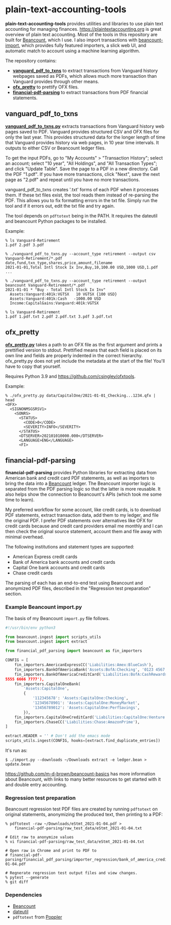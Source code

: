 # plain-text-accounting-tools

**plain-text-accounting-tools** provides utilities and libraries to use
plain text accounting for managing finances. https://plaintextaccounting.org
is great overview of plain text accounting. Most of the tools in this
repository are built for [Beancount](https://github.com/beancount/beancount),
which I use. I also import transactions with
[beancount-import](https://github.com/jbms/beancount-import), which provides
fully featured importers, a slick web UI, and automatic match to account using
a machine learning algorithm.

The repository contains:

* **[vanguard_pdf_to_txns](#vanguard_pdf_to_txns)** to extract transactions from
  Vanguard history webpages saved as PDFs, which allows much more transaction
  than Vanguard provides through other means.
* **[ofx_pretty](#ofx_pretty)** to prettify OFX files.
* **[financial-pdf-parsing](#financial-pdf-parsing)** to extract transactions
  from PDF financial statements.

## vanguard_pdf_to_txns

**[vanguard_pdf_to_txns.py](vanguard_pdf_to_txns.py)** extracts transactions from
Vanguard history web pages saved to PDF. Vanguard provides structured CSV and
OFX files for only the last year. This provides structured data for the longer
length of time that Vanguard provides history via web pages, in 10 year time
intervals.  It outputs to either CSV or Beancount ledger files.

To get the input PDFs, go to "My Accounts" > "Transaction History"; select an account;
select "10 year", "All Holdings", and "All Transaction Types"; and click
"Update Table".  Save the page to a PDF in a new directory.  Call the PDF
"1.pdf". If you have more transactions, click "Next", save the next page as
"2.pdf" and repeat until you have no more transactions.

vanguard_pdf_to_txns creates '.txt' forms of each PDF when it
processes them. If these txt files exist, the tool reads them instead of
re-parsing the PDF. This allows you to fix formatting errors in the txt file.
Simply run the tool and if it errors out, edit the txt file and try again.

The tool depends on `pdftotext` being in the PATH. It requires the dateutil
and beancount Python packages to be installed.

Example:

```
% ls Vanguard-Retirement
1.pdf 2.pdf 3.pdf

% ./vanguard_pdf_to_txns.py --account_type retirement --output csv Vanguard-Retirement/*.pdf
date,fund,txn_type,shares,price,amount,filename
2021-01-01,Total Intl Stock Ix Inv,Buy,10,100.00 USD,1000 USD,1.pdf
...

% ./vanguard_pdf_to_txns.py --account_type retirement --output beancount Vanguard-Retirement/*.pdf
2021-01-01 * "Buy - Total Intl Stock Ix Inv"
  Assets:Vanguard:401k:VGTSX   10 VGTSX {100 USD}
  Assets:Vanguard:401k:Cash   -1000.00 USD
  Income:CapitalGains:Vanguard:401k:VGTSX

% ls Vanguard-Retirement
1.pdf 1.pdf.txt 2.pdf 2.pdf.txt 3.pdf 3.pdf.txt
```

## ofx_pretty

**[ofx_pretty.py](ofx_pretty.py)** takes a path to an OFX file as the first
argument and prints a prettified version to stdout. Prettified means that each
field is placed on its own line and fields are properly indented in the correct
hierarchy. ofx_pretty.py does not yet include the metadata at the start of the
file! You'll have to copy that yourself.

Requires Python 3.9 and https://github.com/csingley/ofxtools.

Example:

```
% ./ofx_pretty.py data/CapitalOne/2021-01-01_Checking...1234.qfx | head
<OFX>
  <SIGNONMSGSRSV1>
    <SONRS>
      <STATUS>
        <CODE>0</CODE>
        <SEVERITY>INFO</SEVERITY>
      </STATUS>
      <DTSERVER>202101010000.000</DTSERVER>
      <LANGUAGE>ENG</LANGUAGE>
      <FI>
```


## financial-pdf-parsing

**financial-pdf-parsing** provides Python libraries for extracting data from
American bank and credit card PDF statements, as well as importers to bring the
data into a [Beancount](https://github.com/beancount/beancount) ledger. The
Beancount importer logic is separated from the PDF parsing logic so that the
latter is more reusable. It also helps show the connection to Beancount's APIs
(which took me some time to learn).

My preferred workflow for some account, like credit cards, is to download PDF
statements, extract transaction data, add them to my ledger, and file the
original PDF. I prefer PDF statements over alternatives like OFX for credit
cards because and credit card providers email me monthly and I can then check
the original source statement, account them and file away with minimal overhead.

The following institutions and statement types are supported:

* American Express credit cards
* Bank of America bank accounts and credit cards
* Capital One bank accounts and credit cards
* Chase credit cards

The parsing of each has an end-to-end test using Beancount and anonymized
PDF files, described in the "Regression test preparation" section.

### Example Beancount import.py

The basis of my Beancount `import.py` file follows.

```python
#!/usr/bin/env python3

from beancount.ingest import scripts_utils
from beancount.ingest import extract

from financial_pdf_parsing import beancount as fin_importers

CONFIG = [
    fin_importers.AmericanExpressCC('Liabilities:Amex:BlueCash'),
    fin_importers.BankOfAmericaBank('Assets:BofA:Checking', '0123 4567 8901'),
    fin_importers.BankOfAmericaCreditCard('Liabilities:BofA:CashRewards', '4444
5555 6666 7777'),
    fin_importers.CapitalOneBank(
        'Assets:CapitalOne',
        {
            '112345678': 'Assets:CapitalOne:Checking',
            '12345678901': 'Assets:CapitalOne:MoneyMarket',
            '13456789012': 'Assets:CapitalOne:PerfSavings',
        }),
    fin_importers.CapitalOneCreditCard('Liabilities:CapitalOne:Venture'),
    fin_importers.ChaseCC('Liabilities:Chase:AmazonPrime'),
]

extract.HEADER = '' # Don't add the emacs mode
scripts_utils.ingest(CONFIG, hooks=[extract.find_duplicate_entries])
```

It's run as:

```console
$ ./import.py --downloads ~/Downloads extract -e ledger.bean > update.bean
```

https://github.com/m-d-brown/beancount-basics has
more information about Beancount, with links to many better resources to
get started with it and double entry accounting.

### Regression test preparation

Beancount regression test PDF files are created by running `pdftotext` on
original statements, anonymizing the produced text, then printing to a PDF:

```console
% pdftotext -raw ~/Downloads/eStmt_2021-01-04.pdf >
    financial-pdf-parsing/raw_test_data/eStmt_2021-01-04.txt

# Edit raw to anonymize values
% vi financial-pdf-parsing/raw_test_data/eStmt_2021-01-04.txt

# Open raw in Chrome and print to PDF to
# financial-pdf-parsing/financial_pdf_parsing/importer_regression/bank_of_america_credit_card/eStmt_2021-01-04.pdf

# Regnerate regression test output files and view changes.
% pytest --generate
% git diff
```

### Dependencies

* [Beancount](https://github.com/beancount/beancount)
* [dateutil](https://github.com/dateutil/dateutil)
* `pdftotext` from [Poppler](https://github.com/freedesktop/poppler)
